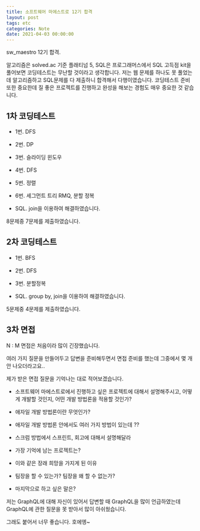 ```yaml
---
title: 소프트웨어 마에스트로 12기 합격 
layout: post
tags: etc
categories: Note
date: 2021-04-03 00:00:00
--- 
```


sw_maestro 12기 합격.

알고리즘은 solved.ac 기준 플래티넘 5, SQL은 프로그래머스에서 SQL 고득점 kit을 풀어보면 코딩테스트는 무난할 것이라고 생각합니다. 저는 웹 문제를 하나도 못 풀었는데 알고리즘하고 SQL문제를 다 제출하니 합격해서 다행이였습니다. 코딩테스트 준비 또한 중요한데 질 좋은 프로젝트를 진행하고 완성을 해보는 경험도 매우 중요한 것 같습니다. 

## 1차 코딩테스트

- 1번. DFS

- 2번. DP

- 3번. 슬라이딩 윈도우

- 4번. DFS

- 5번. 정렬

- 6번. 세그먼트 트리 RMQ, 분할 정복

- SQL. join을 이용하여 해결하였습니다.

8문제중 7문제를 제출하였습니다.

## 2차 코딩테스트

- 1번. BFS

- 2번. DFS

- 3번. 분할정복

- SQL. group by, join을 이용하여 해결하였습니다.

5문제중 4문제를 제출하였습니다.

## 3차 면접

N : M 면접은 처음이라 많이 긴장했습니다.

여러 가지 질문을 만들어두고 답변을 준비해두면서 면접 준비를 했는데 그중에서 몇 개 안 나오더라고요.. 

제가 받은 면접 질문을 기억나는 대로 적어보겠습니다.

- 소프트웨어 마에스트로에서 진행하고 싶은 프로젝트에 대해서 설명해주시고, 어떻게 개발할 것인지, 어떤 개발 방법론을 적용할 것인가?

- 애자일 개발 방법론이란 무엇인가?

- 애자일 개발 방법론 안에서도 여러 가지 방법이 있는데 ??

- 스크럼 방법에서 스프린트, 회고에 대해서 설명해달라

- 가장 기억에 남는 프로젝트는?

- 이와 같은 장래 희망을 가지게 된 이유

- 팀장을 할 수 있는가? 팀장을 왜 할 수 없는가?

- 마지막으로 하고 싶은 말은?

저는 GraphQL에 대해 자신이 있어서 답변할 때 GraphQL을 많이 언급하였는데 GraphQL에 관한 질문을 못 받아서 많이 아쉬웠습니다. 

그래도 붙어서 너무 좋습니다. 호에엥~